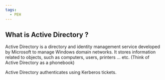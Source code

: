 ```yaml
---
tags:
  - PEH
---
```

## What is Active Directory ?
Active Directory is a directory and identity management service developed by Microsoft to manage Windows domain networks. It stores information related to objects, such as computers, users, printers ... etc. (Think of Active Directory as a phonebook)

Active Directory authenticates using Kerberos tickets.